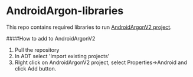 AndroidArgon-libraries
======================

This repo contains required libraries to run [AndroidArgonV2 project](https://github.com/pkwiecien/AndroidArgonV2).

####How to add to AndroidArgonV2

1. Pull the repository
2. In ADT select 'Import existing projects'
3. RIght click on AndroidArgonV2 project, select Properties->Android and click Add button.
